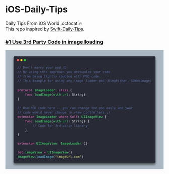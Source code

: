 # iOS-Daily-Tips
Daily Tips From iOS World :octocat:🔥  
This repo inspired by [Swift-Daily-Tips](https://github.com/MobileTipsters/Swift-Daily-Tips).  


### [#1 Use 3rd Party Code in image loading](/codes/ImageLoader.swift)
![alt text][ImageLoader]

[ImageLoader]: /Screenshots/ImageLoader.png